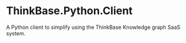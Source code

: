 # ThinkBase.Python.Client
A Python client to simplify using the ThinkBase Knowledge graph SaaS system.
